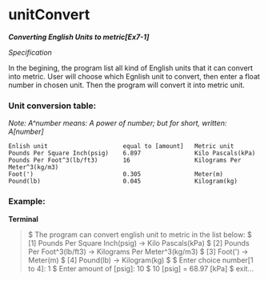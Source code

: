 
# unitConvert

***Converting English Units to metric[Ex7-1]***

*Specification*


In the begining, the program list all kind of English units that it can convert into metric. User will choose which Egnlish unit to convert, then enter a float number in chosen unit. Then the program will convert it into metric unit.

### Unit conversion table:
*Note: A^number means: A power of number; but for short, written: A[number]*

	Enlish unit 					equal to [amount]	Metric unit
	Pounds Per Square Inch(psig)	6.897				Kilo Pascals(kPa)
	Pounds Per Foot^3(lb/ft3)		16					Kilograms Per Meter^3(kg/m3)
	Foot(') 						0.305 				Meter(m) 
	Pound(lb) 						0.045 				Kilogram(kg)

### Example:
**Terminal**

> $ The program can convert english unit to metric in the list below:
> $ [1] Pounds Per Square Inch(psig) 	-> 	Kilo Pascals(kPa) 
> $ [2] Pounds Per Foot^3(lb/ft3) 		-> 	Kilograms Per Meter^3(kg/m3)
> $ [3] Foot(\') 						-> 	Meter(m) 
> $ [4] Pound(lb) 						->  Kilogram(kg) 
> $
> $ Enter choice number[1 to 4]: 1
> $ Enter amount of [psig]: 10
> $ 10 [psig] = 68.97 [kPa]
> $ exit...
